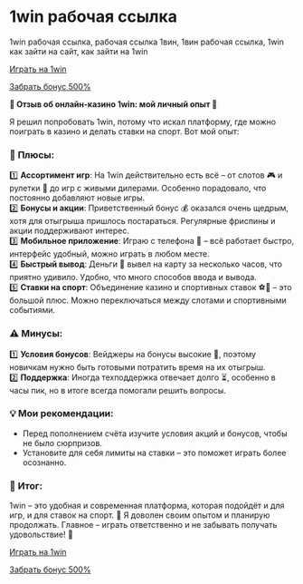 # 1win рабочая ссылка 

1win рабочая ссылка, рабочая ссылка 1вин, 1вин рабочая ссылка, 1win как зайти на сайт, как зайти на 1win

[Играть на 1win](https://1wueu.com/casino/list/4?sub1=gh)

[Забрать бонус 500%](https://1wueu.com/casino/list/4?sub1=gh)

**🎰 Отзыв об онлайн-казино 1win: мой личный опыт 🎲**  

Я решил попробовать 1win, потому что искал платформу, где можно поиграть в казино и делать ставки на спорт. Вот мой опыт:  

### 🌟 **Плюсы:**  
1️⃣ **Ассортимент игр**: На 1win действительно есть всё – от слотов 🎮 и рулетки 🎡 до игр с живыми дилерами. Особенно порадовало, что постоянно добавляют новые игры.  
2️⃣ **Бонусы и акции**: Приветственный бонус 💰 оказался очень щедрым, хотя для отыгрыша пришлось постараться. Регулярные фриспины и акции поддерживают интерес.  
3️⃣ **Мобильное приложение**: Играю с телефона 📱 – всё работает быстро, интерфейс удобный, можно играть в любом месте.  
4️⃣ **Быстрый вывод**: Деньги 🏦 вывел на карту за несколько часов, что приятно удивило. Удобно, что много способов ввода и вывода.  
5️⃣ **Ставки на спорт**: Объединение казино и спортивных ставок ⚽🏀 – это большой плюс. Можно переключаться между слотами и спортивными событиями.  

### ⚠️ **Минусы:**  
1️⃣ **Условия бонусов**: Вейджеры на бонусы высокие 🔄, поэтому новичкам нужно быть готовыми потратить время на их отыгрыш.  
2️⃣ **Поддержка**: Иногда техподдержка отвечает долго ⏳, особенно в часы пик, но в итоге всегда помогали решить вопросы.  

### 💡 **Мои рекомендации:**  
- Перед пополнением счёта изучите условия акций и бонусов, чтобы не было сюрпризов.  
- Установите для себя лимиты на ставки – это поможет играть более осознанно.  

### 🤔 **Итог:**  
1win – это удобная и современная платформа, которая подойдёт и для игр, и для ставок на спорт. 🎉 Я доволен своим опытом и планирую продолжать. Главное – играть ответственно и не забывать получать удовольствие! 🚀  

[Играть на 1win](https://1wueu.com/casino/list/4?sub1=gh)

[Забрать бонус 500%](https://1wueu.com/casino/list/4?sub1=gh)

